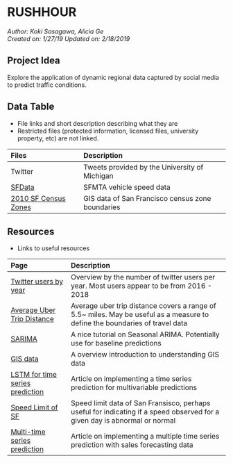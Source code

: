 # RUSHHOUR

_Author: Koki Sasagawa, Alicia Ge_  
_Created on: 1/27/19_ 
_Updated on: 2/18/2019_

## Project Idea

Explore the application of dynamic regional data captured by social media to predict traffic conditions.

## Data Table

-   File links and short description describing what they are 
-   Restricted files (protected information, licensed files, university property, etc) are not linked. 

| Files                                                                                                                             | Description                                      |
| :-------------------------------------------------------------------------------------------------------------------------------- | :----------------------------------------------- |
| Twitter                                                                                                                           | Tweets provided by the University of Michigan    |
| [SFData](https://data.sfgov.org/Transportation/Historical-raw-AVL-GPS-data/5fk7-ivit/data)                                        | SFMTA vehicle speed data                         |
| [2010 SF Census Zones](https://data.sfgov.org/Geographic-Locations-and-Boundaries/Census-2010-Tracts-for-San-Francisco/rarb-5ahf) | GIS data of San Francisco census zone boundaries |

## Resources

-   Links to useful resources

| Page                                                                                                                                        | Description                                                                                                                 |
| :------------------------------------------------------------------------------------------------------------------------------------------ | :-------------------------------------------------------------------------------------------------------------------------- |
| [Twitter users by year](https://www.statista.com/statistics/274564/monthly-active-twitter-users-in-the-united-states/)                      | Overview by the number of twitter users per year. Most users appear to be from 2016 - 2018                                  |
| [Average Uber Trip Distance](http://www.sherpashareblog.com/tag/uber-trip-distance/)                                                        | Average uber trip distance covers a range of 5.5~ miles. May be useful as a measure to define the boundaries of travel data |
| [SARIMA](https://machinelearningmastery.com/sarima-for-time-series-forecasting-in-python/)                                                  | A nice tutorial on Seasonal ARIMA. Potentially use for baseline predictions                                                 |
| [GIS data](https://mangomap.com/gis-data)                                                                                                   | A overview introduction to understanding GIS data                                                                           |
| [LSTM for time series prediction](https://machinelearningmastery.com/multivariate-time-series-forecasting-lstms-keras/)                     | Article on implementing a time series prediction for multivariable predictions                                              |
| [Speed Limit of SF](https://data.sfgov.org/Transportation/Speed-Limits/v3z4-r53p)                                                           | Speed limit data of San Fransisco, perhaps useful for indicating if a speed observed for a given day is abnormal or normal  |
| [Multi-time series prediction](http://mariofilho.com/how-to-predict-multiple-time-series-with-scikit-learn-with-sales-forecasting-example/) | Article on implementing a multiple time series prediction with sales forecasting data                                       |
